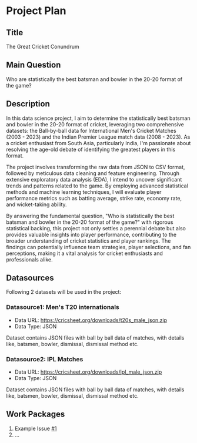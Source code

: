 # Project Plan

## Title
<!-- Give your project a short title. -->
The Great Cricket Conundrum

## Main Question

<!-- Think about one main question you want to answer based on the data. -->
Who are statistically the best batsman and bowler in the 20-20 format of the game?

## Description

<!-- Describe your data science project in max. 200 words. Consider writing about why and how you attempt it. -->
In this data science project, I aim to determine the statistically best batsman and bowler in the 20-20 format of cricket, leveraging two comprehensive datasets: the Ball-by-ball data for International Men's Cricket Matches (2003 - 2023) and the Indian Premier League match data (2008 - 2023). As a cricket enthusiast from South Asia, particularly India, I'm passionate about resolving the age-old debate of identifying the greatest players in this format.

The project involves transforming the raw data from JSON to CSV format, followed by meticulous data cleaning and feature engineering. Through extensive exploratory data analysis (EDA), I intend to uncover significant trends and patterns related to the game. By employing advanced statistical methods and machine learning techniques, I will evaluate player performance metrics such as batting average, strike rate, economy rate, and wicket-taking ability.

By answering the fundamental question, "Who is statistically the best batsman and bowler in the 20-20 format of the game?" with rigorous statistical backing, this project not only settles a perennial debate but also provides valuable insights into player performance, contributing to the broader understanding of cricket statistics and player rankings. The findings can potentially influence team strategies, player selections, and fan perceptions, making it a vital analysis for cricket enthusiasts and professionals alike.

## Datasources

<!-- Describe each datasources you plan to use in a section. Use the prefix "DatasourceX" where X is the id of the datasource. -->
Following 2 datasets will be used in the project:

### Datasource1: Men's T20 internationals
<!-- * Metadata URL: https://mobilithek.info/offers/-6901989592576801458 -->
* Data URL: https://cricsheet.org/downloads/t20s_male_json.zip
* Data Type: JSON
  
Dataset contains JSON files with ball by ball data of matches, with details like, batsmen, bowler, dismissal, dismissal method etc.

### Datasource2: IPL Matches
<!-- * Metadata URL: https://mobilithek.info/offers/-6901989592576801458 -->
* Data URL: https://cricsheet.org/downloads/ipl_male_json.zip
* Data Type: JSON

Dataset contains JSON files with ball by ball data of matches, with details like, batsmen, bowler, dismissal, dismissal method etc.

## Work Packages

<!-- List of work packages ordered sequentially, each pointing to an issue with more details. -->

1. Example Issue [#1][i1]
2. ...

[i1]: https://github.com/jvalue/made-template/issues/1
